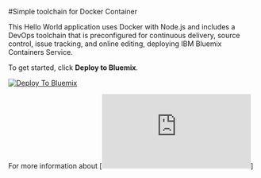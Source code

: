 #Simple toolchain for Docker Container

This Hello World application uses Docker with Node.js and includes a DevOps toolchain that is preconfigured for continuous delivery, source control, issue tracking, and online editing, deploying IBM Bluemix Containers Service.

To get started, click **Deploy to Bluemix**.

[![Deploy To Bluemix](https://bluemix.net/deploy/button.png)](https://new-console.ng.bluemix.net/devops/setup/deploy/?repository=https%3A//github.com/hmagph/simple-container-toolchain)

For more information about [![IBM Containers Services](https://new-console.ng.bluemix.net/docs/containers/container_gettingstarted.html#container_planning__namespace)]

<!--
For more information about using the sample, including instructions to add tools to the toolchain and make code changes, see <a href="x">Simple toolchain tutorial</a>
-->
